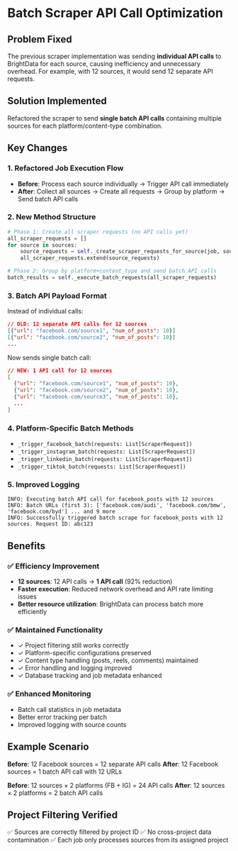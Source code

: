 # Batch Scraper API Call Optimization

## Problem Fixed
The previous scraper implementation was sending **individual API calls** to BrightData for each source, causing inefficiency and unnecessary overhead. For example, with 12 sources, it would send 12 separate API requests.

## Solution Implemented
Refactored the scraper to send **single batch API calls** containing multiple sources for each platform/content-type combination.

## Key Changes

### 1. **Refactored Job Execution Flow**
- **Before**: Process each source individually → Trigger API call immediately
- **After**: Collect all sources → Create all requests → Group by platform → Send batch API calls

### 2. **New Method Structure**
```python
# Phase 1: Create all scraper requests (no API calls yet)
all_scraper_requests = []
for source in sources:
    source_requests = self._create_scraper_requests_for_source(job, source)
    all_scraper_requests.extend(source_requests)

# Phase 2: Group by platform+content_type and send batch API calls
batch_results = self._execute_batch_requests(all_scraper_requests)
```

### 3. **Batch API Payload Format**
Instead of individual calls:
```json
// OLD: 12 separate API calls for 12 sources
[{"url": "facebook.com/source1", "num_of_posts": 10}]
[{"url": "facebook.com/source2", "num_of_posts": 10}]
...
```

Now sends single batch call:
```json
// NEW: 1 API call for 12 sources
[
  {"url": "facebook.com/source1", "num_of_posts": 10},
  {"url": "facebook.com/source2", "num_of_posts": 10},
  {"url": "facebook.com/source3", "num_of_posts": 10},
  ...
]
```

### 4. **Platform-Specific Batch Methods**
- `_trigger_facebook_batch(requests: List[ScraperRequest])`
- `_trigger_instagram_batch(requests: List[ScraperRequest])`
- `_trigger_linkedin_batch(requests: List[ScraperRequest])`
- `_trigger_tiktok_batch(requests: List[ScraperRequest])`

### 5. **Improved Logging**
```
INFO: Executing batch API call for facebook_posts with 12 sources
INFO: Batch URLs (first 3): ['facebook.com/audi', 'facebook.com/bmw', 'facebook.com/byd'] ... and 9 more
INFO: Successfully triggered batch scrape for facebook_posts with 12 sources. Request ID: abc123
```

## Benefits

### ✅ **Efficiency Improvement**
- **12 sources**: 12 API calls → **1 API call** (92% reduction)
- **Faster execution**: Reduced network overhead and API rate limiting issues
- **Better resource utilization**: BrightData can process batch more efficiently

### ✅ **Maintained Functionality**
- ✓ Project filtering still works correctly
- ✓ Platform-specific configurations preserved
- ✓ Content type handling (posts, reels, comments) maintained
- ✓ Error handling and logging improved
- ✓ Database tracking and job metadata enhanced

### ✅ **Enhanced Monitoring**
- Batch call statistics in job metadata
- Better error tracking per batch
- Improved logging with source counts

## Example Scenario
**Before**: 12 Facebook sources = 12 separate API calls
**After**: 12 Facebook sources = 1 batch API call with 12 URLs

**Before**: 12 sources × 2 platforms (FB + IG) = 24 API calls
**After**: 12 sources × 2 platforms = 2 batch API calls

## Project Filtering Verified
✅ Sources are correctly filtered by project ID
✅ No cross-project data contamination
✅ Each job only processes sources from its assigned project 